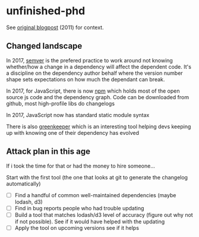 # unfinished-phd

See [original blogpost](original-blogpost.md) (2011) for context.

## Changed landscape

In 2017, [semver](https://semver.org/) is the prefered practice to work around not knowing whether/how
a change in a dependency will affect the dependent code. It's a discipline on the dependency author behalf
where the version number shape sets expectations on how much the dependant can break.

In 2017, for JavaScript, there is now [npm](http://npmjs.com/) which holds most of the open source js code
and the dependency graph.
Code can be downloaded from github, most high-profile libs do changelogs

In 2017, JavaScript now has standard static module syntax

There is also [greenkeeper](https://greenkeeper.io/) which is an interesting tool helping devs keeping up with knowing one of their dependency has evolved

## Attack plan in this age

If i took the time for that or had the money to hire someone...

Start with the first tool (the one that looks at git to generate the changelog automatically)

- [ ] Find a handful of common well-maintained dependencies (maybe lodash, d3)
- [ ] Find in bug reports people who had trouble updating
- [ ] Build a tool that matches lodash/d3 level of accuracy (figure out why not if not possible). See if it would have helped with the updating
- [ ] Apply the tool on upcoming versions see if it helps 
